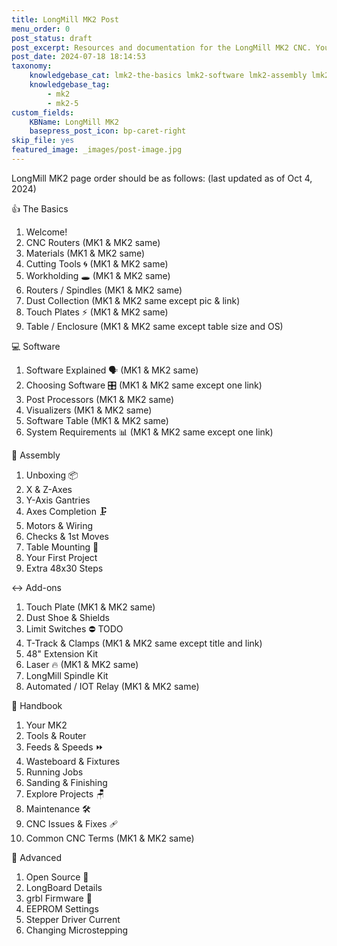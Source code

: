 ```yaml
---
title: LongMill MK2 Post
menu_order: 0
post_status: draft
post_excerpt: Resources and documentation for the LongMill MK2 CNC. You will find info about routers, software, assembly, end mills - everything you need to get started.
post_date: 2024-07-18 18:14:53
taxonomy:
    knowledgebase_cat: lmk2-the-basics lmk2-software lmk2-assembly lmk2-add-ons lmk2-handbook lmk2-advanced
    knowledgebase_tag:
        - mk2
        - mk2-5
custom_fields:
    KBName: LongMill MK2
    basepress_post_icon: bp-caret-right
skip_file: yes
featured_image: _images/post-image.jpg
---
```


LongMill MK2 page order should be as follows: (last updated as of Oct 4, 2024)

👍 The Basics

1. Welcome!
2. CNC Routers (MK1 & MK2 same)
3. Materials (MK1 & MK2 same)
4. Cutting Tools 🌀 (MK1 & MK2 same)
5. Workholding 🕳️ (MK1 & MK2 same)
6. Routers / Spindles (MK1 & MK2 same)
7. Dust Collection (MK1 & MK2 same except pic & link)
8. Touch Plates ⚡ (MK1 & MK2 same)
9. Table / Enclosure (MK1 & MK2 same except table size and OS)

💻 Software

1. Software Explained 🗣️ (MK1 & MK2 same)
2. Choosing Software 🎛️ (MK1 & MK2 same except one link)
3. Post Processors (MK1 & MK2 same)
4. Visualizers (MK1 & MK2 same)
5. Software Table (MK1 & MK2 same)
6. System Requirements 📊 (MK1 & MK2 same except one link)

🔧 Assembly

1. Unboxing 📦
2. X & Z-Axes
3. Y-Axis Gantries
4. Axes Completion 🗜️
5. Motors & Wiring
6. Checks & 1st Moves
7. Table Mounting 📐
8. Your First Project
9. Extra 48x30 Steps

↔️ Add-ons

1. Touch Plate (MK1 & MK2 same)
2. Dust Shoe & Shields
3. Limit Switches ⛔       TODO
4. T-Track & Clamps (MK1 & MK2 same except title and link)
5. 48" Extension Kit
6. Laser 🔥 (MK1 & MK2 same)
7. LongMill Spindle Kit
8. Automated / IOT Relay (MK1 & MK2 same)

📙 Handbook

1. Your MK2
2. Tools & Router
3. Feeds & Speeds ⏩
4. Wasteboard & Fixtures
5. Running Jobs
6. Sanding & Finishing
7. Explore Projects 🪑
8. Maintenance 🛠️
9. CNC Issues & Fixes 🩹
10. Common CNC Terms (MK1 & MK2 same)

🧩 Advanced

1. Open Source 🥽
2. LongBoard Details
3. grbl Firmware 🤖
4. EEPROM Settings
5. Stepper Driver Current
6. Changing Microstepping
